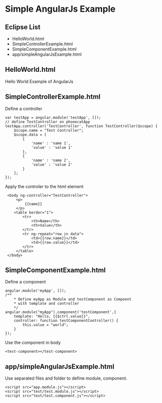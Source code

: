 # Simple AngularJs Example

## Eclipse List
* HelloWorld.html
* SimpleControllerExample.html
* SimpleComponentExample.html
* app/simpleAngularJsExample.html

## HelloWorld.html
Hello World Example of AngularJs

## SimpleControllerExample.html
Define a controller
```
var testApp = angular.module('testApp', []);
// define TestController on phonecatApp
testApp.controller('TestController', function TestController($scope) {
    $scope.name = "Test Controller";
    $scope.data = [
        {
            'name' : 'name 1',
            'value' : 'value 1'
        }, 
        {
            'name' : 'name 2',
            'value' : 'value 2'
        }
    ];
});
```
Apply the controler to the html element
```
 <body ng-controller="TestController">
     <p>
         {{name}}
     </p>
    <table border="1">
        <tr>
            <th>Name</th>
            <th>Value</th>
        </tr>
        <tr ng-repeat="row in data">
            <td>{{row.name}}</td>
            <td>{{row.value}}</td>
        </tr>
     </table>
 </body>
```

## SimpleComponentExample.html
Define a component
```
angular.module('myApp', []);
/**
    * Define myApp as Module and testComponent as Compoent
    * with template and controller
    */
angular.module("myApp").component('testComponent',{
    template: "Hello, {{$ctrl.value}}",
    controller: function testComponentController() {
        this.value = "world";
    }
});
```

Use the component in body
```
<test-component></test-component>
```

## app/simpleAngularJsExample.html
Use separated files and folder to define module, component.
```
<script src="app.module.js"></script>
<script src="test/test.module.js"></script>
<script src="test/test.component.js"></script>
```